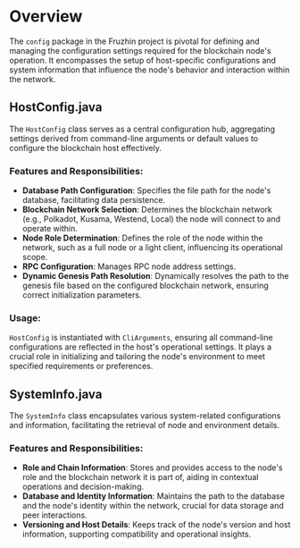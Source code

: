 # Overview

The `config` package in the Fruzhin project is pivotal for defining and managing the configuration settings required for the blockchain node's operation. It encompasses the setup of host-specific configurations and system information that influence the node's behavior and interaction within the network.

## HostConfig.java

The `HostConfig` class serves as a central configuration hub, aggregating settings derived from command-line arguments or default values to configure the blockchain host effectively.

### Features and Responsibilities:

- **Database Path Configuration**: Specifies the file path for the node's database, facilitating data persistence.
- **Blockchain Network Selection**: Determines the blockchain network (e.g., Polkadot, Kusama, Westend, Local) the node will connect to and operate within.
- **Node Role Determination**: Defines the role of the node within the network, such as a full node or a light client, influencing its operational scope.
- **RPC Configuration**: Manages RPC node address settings.
- **Dynamic Genesis Path Resolution**: Dynamically resolves the path to the genesis file based on the configured blockchain network, ensuring correct initialization parameters.

### Usage:

`HostConfig` is instantiated with `CliArguments`, ensuring all command-line configurations are reflected in the host's operational settings. It plays a crucial role in initializing and tailoring the node's environment to meet specified requirements or preferences.

## SystemInfo.java

The `SystemInfo` class encapsulates various system-related configurations and information, facilitating the retrieval of node and environment details.

### Features and Responsibilities:

- **Role and Chain Information**: Stores and provides access to the node's role and the blockchain network it is part of, aiding in contextual operations and decision-making.
- **Database and Identity Information**: Maintains the path to the database and the node's identity within the network, crucial for data storage and peer interactions.
- **Versioning and Host Details**: Keeps track of the node's version and host information, supporting compatibility and operational insights.
